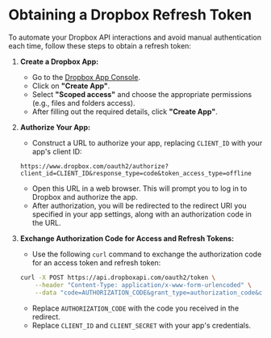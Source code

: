 # Obtaining a Dropbox Refresh Token

To automate your Dropbox API interactions and avoid manual authentication each time, follow these steps to obtain a refresh token:

1. **Create a Dropbox App:**
    - Go to the [Dropbox App Console](https://www.dropbox.com/developers/apps).
    - Click on **"Create App"**.
    - Select **"Scoped access"** and choose the appropriate permissions (e.g., files and folders access).
    - After filling out the required details, click **"Create App"**.

2. **Authorize Your App:**
    - Construct a URL to authorize your app, replacing `CLIENT_ID` with your app's client ID:
    ```plaintext
    https://www.dropbox.com/oauth2/authorize?client_id=CLIENT_ID&response_type=code&token_access_type=offline
    ```
    - Open this URL in a web browser. This will prompt you to log in to Dropbox and authorize the app.
    - After authorization, you will be redirected to the redirect URI you specified in your app settings, along with an authorization code in the URL.

3. **Exchange Authorization Code for Access and Refresh Tokens:**
    - Use the following `curl` command to exchange the authorization code for an access token and refresh token:
     ```bash
     curl -X POST https://api.dropboxapi.com/oauth2/token \
         --header "Content-Type: application/x-www-form-urlencoded" \
         --data "code=AUTHORIZATION_CODE&grant_type=authorization_code&client_id=CLIENT_ID&client_secret=CLIENT_SECRET"
     ```
    - Replace `AUTHORIZATION_CODE` with the code you received in the redirect.
    - Replace `CLIENT_ID` and `CLIENT_SECRET` with your app's credentials.
